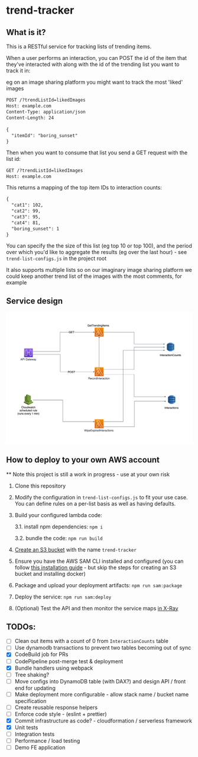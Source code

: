 # trend-tracker

## What is it?

This is a RESTful service for tracking lists of trending items.

When a user performs an interaction, you can POST the id of the item that they've interacted with along with the id of the trending list you want to track it in:

eg on an image sharing platform you might want to track the most 'liked' images

```
POST /?trendListId=likedImages
Host: example.com
Content-Type: application/json
Content-Length: 24

{
  "itemId": "boring_sunset"
}
```

Then when you want to consume that list you send a GET request with the list id:

```
GET /?trendListId=likedImages
Host: example.com
```

This returns a mapping of the top item IDs to interaction counts:

```
{
  "cat1": 102,
  "cat2": 99,
  "cat3": 95,
  "cat4": 81,
  "boring_sunset": 1
}
```

You can specify the the size of this list (eg top 10 or top 100), and the period over which you'd like to aggregate the results (eg over the last hour) - see `trend-list-configs.js` in the project root

It also supports multiple lists so on our imaginary image sharing platform we could keep another trend list of the images with the most comments, for example

## Service design

![service diagram](./service-diagram.png)

## How to deploy to your own AWS account
** Note this project is still a work in progress - use at your own risk

1. Clone this repository

2. Modify the configuration in `trend-list-configs.js` to fit your use case. You can define rules on a per-list basis as well as having defaults.

3. Build your configured lambda code:

   3.1. install npm dependencies: `npm i`

   3.2. bundle the code: `npm run build`

4. [Create an S3 bucket](https://docs.aws.amazon.com/AmazonS3/latest/gsg/CreatingABucket.html) with the name `trend-tracker`

5. Ensure you have the AWS SAM CLI installed and configured (you can follow [this installation guide](https://docs.aws.amazon.com/serverless-application-model/latest/developerguide/serverless-sam-cli-install.html) - but skip the steps for creating an S3 bucket and installing docker)

6. Package and upload your deployment artifacts: `npm run sam:package`

7. Deploy the service: `npm run sam:deploy`

8. (Optional) Test the API and then monitor the service maps [in X-Ray](https://docs.aws.amazon.com/xray/latest/devguide/aws-xray.html)

## TODOs:

- [ ] Clean out items with a count of 0 from `InteractionCounts` table
- [ ] Use dynamodb transactions to prevent two tables becoming out of sync
- [x] CodeBuild job for PRs
- [ ] CodePipeline post-merge test & deployment
- [x] Bundle handlers using webpack
- [ ] Tree shaking?
- [ ] Move configs into DynamoDB table (with DAX?) and design API / front end for updating
- [ ] Make deployment more configurable - allow stack name / bucket name specification
- [ ] Create reusable response helpers
- [ ] Enforce code style - (eslint + prettier)
- [x] Commit infrastructure as code? - cloudformation / serverless framework
- [x] Unit tests
- [ ] Integration tests
- [ ] Performance / load testing
- [ ] Demo FE application
